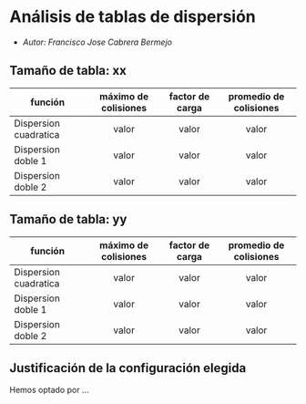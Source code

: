# Análisis de tablas de dispersión

* *Autor: Francisco Jose Cabrera Bermejo*

## Tamaño de tabla: xx
| función               | máximo de colisiones |  factor de carga  |   promedio de colisiones    |
|-----------------------|:--------------------:|:-----------------:|:---------------------------:|
| Dispersion cuadratica |        valor         |       valor       |            valor            |
| Dispersion doble 1    |        valor         |       valor       |            valor            |
| Dispersion doble 2    |        valor         |       valor       |            valor            |


## Tamaño de tabla: yy
| función               | máximo de colisiones |  factor de carga  |   promedio de colisiones    |
|-----------------------|:--------------------:|:-----------------:|:---------------------------:|
| Dispersion cuadratica |        valor         |       valor       |            valor            |
| Dispersion doble 1    |        valor         |       valor       |            valor            |
| Dispersion doble 2    |        valor         |       valor       |            valor            |

## Justificación de la configuración elegida
Hemos optado por ...